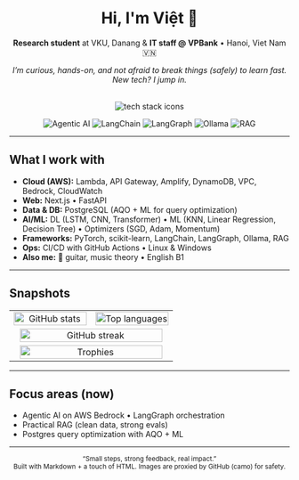 <!-- Profile README for @hqvjet -->
<div align="center">

<h1>Hi, I'm Việt 👋</h1>
<p><b>Research student</b> at VKU, Danang & <b>IT staff @ VPBank</b> • Hanoi, Viet Nam 🇻🇳</p>

<i>I’m curious, hands-on, and not afraid to break things (safely) to learn fast.
New tech? I jump in.</i>

<br/>

<!-- Tech icon strip -->
<img src="https://skillicons.dev/icons?i=aws,nextjs,fastapi,postgres,pytorch,sklearn,linux,windows,git,githubactions,docker&perline=11" alt="tech stack icons" />

<!-- Niche stack badges -->
<p>
  <img src="https://img.shields.io/badge/Agentic%20AI-in%20practice-111" alt="Agentic AI" />
  <img src="https://img.shields.io/badge/LangChain-%F0%9F%A7%A0-111" alt="LangChain"/>
  <img src="https://img.shields.io/badge/LangGraph-%E2%9A%99%EF%B8%8F-111" alt="LangGraph"/>
  <img src="https://img.shields.io/badge/Ollama-local%20LLMs-111" alt="Ollama"/>
  <img src="https://img.shields.io/badge/RAG-built-111" alt="RAG"/>
</p>

</div>

---

## What I work with

- **Cloud (AWS):** Lambda, API Gateway, Amplify, DynamoDB, VPC, Bedrock, CloudWatch  
- **Web:** Next.js • FastAPI  
- **Data & DB:** PostgreSQL (AQO + ML for query optimization)  
- **AI/ML:** DL (LSTM, CNN, Transformer) • ML (KNN, Linear Regression, Decision Tree) • Optimizers (SGD, Adam, Momentum)  
- **Frameworks:** PyTorch, scikit-learn, LangChain, LangGraph, Ollama, RAG  
- **Ops:** CI/CD with GitHub Actions • Linux & Windows  
- **Also me:** 🎸 guitar, music theory • English B1

---

## Snapshots

<!-- Clean 2-column grid + unified theme -->
<table align="center">
  <tr>
    <td width="50%" align="center">
      <img
        src="https://github-readme-stats.vercel.app/api?username=hqvjet&show_icons=true&include_all_commits=true&hide_border=true&theme=tokyonight"
        width="100%"
        alt="GitHub stats"
      />
    </td>
    <td width="50%" align="center">
      <img
        src="https://github-readme-stats.vercel.app/api/top-langs/?username=hqvjet&layout=compact&langs_count=8&hide_border=true&theme=tokyonight"
        alt="Top languages"
        width="100%"
        loading="lazy"
      />
    </td>
  </tr>
  <tr>
    <td colspan="2" align="center">
      <img
        src="https://streak-stats.demolab.com?user=hqvjet&theme=tokyonight&hide_border=true"
        alt="GitHub streak"
        width="96%"
        loading="lazy"
      />
    </td>
  </tr>
  <tr>
    <td colspan="2" align="center">
      <!-- Trophy trimmed to one line; only the useful ones -->
      <img
        src="https://github-profile-trophy.vercel.app/?username=hqvjet&theme=onedark&no-bg=true&no-frame=true&row=1&column=7&margin-w=10&margin-h=10&title=MultiLanguage,Commit,PullRequest,Issues,Repositories,Stars,Followers"
        alt="Trophies"
        width="96%"
        loading="lazy"
      />
    </td>
  </tr>
</table>

---

## Focus areas (now)

- Agentic AI on AWS Bedrock • LangGraph orchestration  
- Practical RAG (clean data, strong evals)  
- Postgres query optimization with AQO + ML

---

<!-- Minimal footer with a friendly vibe -->
<p align="center">
  <sub>“Small steps, strong feedback, real impact.”</sub><br/>
  <sub>Built with Markdown + a touch of HTML. Images are proxied by GitHub (camo) for safety.</sub>
</p>
